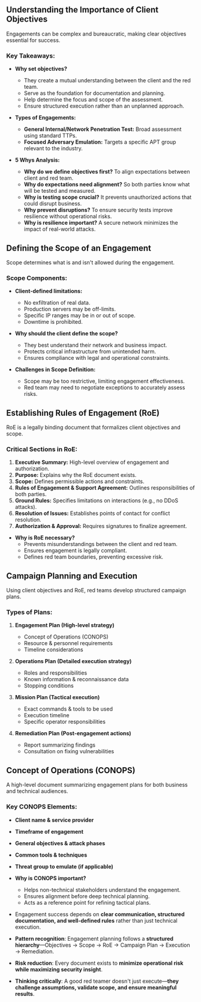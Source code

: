 ## Understanding the Importance of Client Objectives

Engagements can be complex and bureaucratic, making clear objectives essential for success.

### Key Takeaways:

- **Why set objectives?**
    
    - They create a mutual understanding between the client and the red team.
    - Serve as the foundation for documentation and planning.
    - Help determine the focus and scope of the assessment.
    - Ensure structured execution rather than an unplanned approach.
- **Types of Engagements:**
    
    - **General Internal/Network Penetration Test:** Broad assessment using standard TTPs.
    - **Focused Adversary Emulation:** Targets a specific APT group relevant to the industry.
- **5 Whys Analysis:**
    
    - **Why do we define objectives first?** To align expectations between client and red team.
    - **Why do expectations need alignment?** So both parties know what will be tested and measured.
    - **Why is testing scope crucial?** It prevents unauthorized actions that could disrupt business.
    - **Why prevent disruptions?** To ensure security tests improve resilience without operational risks.
    - **Why is resilience important?** A secure network minimizes the impact of real-world attacks.

##  Defining the Scope of an Engagement

Scope determines what is and isn't allowed during the engagement.

### Scope Components:

- **Client-defined limitations:**
    
    - No exfiltration of real data.
    - Production servers may be off-limits.
    - Specific IP ranges may be in or out of scope.
    - Downtime is prohibited.
- **Why should the client define the scope?**
    
    - They best understand their network and business impact.
    - Protects critical infrastructure from unintended harm.
    - Ensures compliance with legal and operational constraints.
- **Challenges in Scope Definition:**
    
    - Scope may be too restrictive, limiting engagement effectiveness.
    - Red team may need to negotiate exceptions to accurately assess risks.

## Establishing Rules of Engagement (RoE)

RoE is a legally binding document that formalizes client objectives and scope.

### Critical Sections in RoE:

1. **Executive Summary:** High-level overview of engagement and authorization.
2. **Purpose:** Explains why the RoE document exists.
3. **Scope:** Defines permissible actions and constraints.
4. **Rules of Engagement & Support Agreement:** Outlines responsibilities of both parties.
5. **Ground Rules:** Specifies limitations on interactions (e.g., no DDoS attacks).
6. **Resolution of Issues:** Establishes points of contact for conflict resolution.
7. **Authorization & Approval:** Requires signatures to finalize agreement.

- **Why is RoE necessary?**
    - Prevents misunderstandings between the client and red team.
    - Ensures engagement is legally compliant.
    - Defines red team boundaries, preventing excessive risk.

## Campaign Planning and Execution

Using client objectives and RoE, red teams develop structured campaign plans.

### Types of Plans:

1. **Engagement Plan (High-level strategy)**
    
    - Concept of Operations (CONOPS)
    - Resource & personnel requirements
    - Timeline considerations
2. **Operations Plan (Detailed execution strategy)**
    
    - Roles and responsibilities
    - Known information & reconnaissance data
    - Stopping conditions
3. **Mission Plan (Tactical execution)**
    
    - Exact commands & tools to be used
    - Execution timeline
    - Specific operator responsibilities
4. **Remediation Plan (Post-engagement actions)**
    
    - Report summarizing findings
    - Consultation on fixing vulnerabilities

## Concept of Operations (CONOPS)

A high-level document summarizing engagement plans for both business and technical audiences.

### Key CONOPS Elements:

- **Client name & service provider**
- **Timeframe of engagement**
- **General objectives & attack phases**
- **Common tools & techniques**
- **Threat group to emulate (if applicable)**
- **Why is CONOPS important?**
    
    - Helps non-technical stakeholders understand the engagement.
    - Ensures alignment before deep technical planning.
    - Acts as a reference point for refining tactical plans.

- Engagement success depends on **clear communication, structured documentation, and well-defined rules** rather than just technical execution.
- **Pattern recognition**: Engagement planning follows a **structured hierarchy**—Objectives → Scope → RoE → Campaign Plan → Execution → Remediation.
- **Risk reduction**: Every document exists to **minimize operational risk while maximizing security insight**.
- **Thinking critically**: A good red teamer doesn't just execute—**they challenge assumptions, validate scope, and ensure meaningful results**.